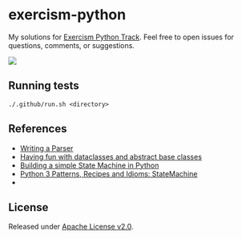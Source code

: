 # exercism-python
My solutions for [Exercism Python Track](https://exercism.org/tracks/python).
Feel free to open issues for questions, comments, or suggestions.

[![](https://github.com/asarkar/exercism-python/workflows/CI/badge.svg)](https://github.com/asarkar/exercism-python/actions)

## Running tests
```
./.github/run.sh <directory>
```

## References

* [Writing a Parser](https://supunsetunga.medium.com/writing-a-parser-getting-started-44ba70bb6cc9)
* [Having fun with dataclasses and abstract base classes](https://ivergara.github.io/ABC-and-dataclasses.html)
* [Building a simple State Machine in Python](https://dev.to/karn/building-a-simple-state-machine-in-python)
* [Python 3 Patterns, Recipes and Idioms: StateMachine](https://python-3-patterns-idioms-test.readthedocs.io/en/latest/StateMachine.html)
* 

## License

Released under [Apache License v2.0](LICENSE).